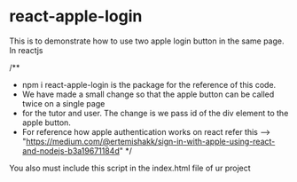 # react-apple-login
This is to demonstrate how to use two apple login button in the same page. In reactjs

/**
 * npm i react-apple-login is the package for the reference of this code.
 * We have made a small change so that the apple button can be called twice on a single page
 * for the tutor and user. The change is we pass id of the div element to the apple button.
 * For reference how apple authentication works on react refer this --> "https://medium.com/@ertemishakk/sign-in-with-apple-using-react-and-nodejs-b3a19671184d"
 */

You also must include this script in the index.html file of ur project
 <script
      src="https://appleid.cdn-apple.com/appleauth/static/jsapi/appleid/1/en_US/appleid.auth.js"
      defer
    ></script>
